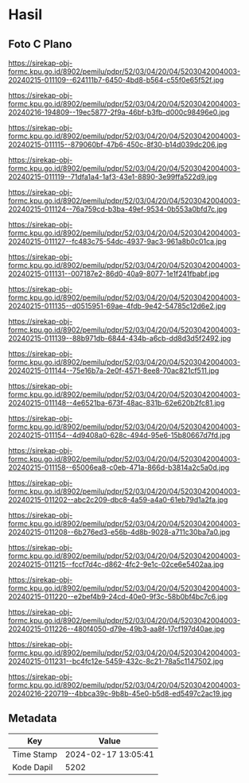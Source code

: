 # Hasil

## Foto C Plano

https://sirekap-obj-formc.kpu.go.id/8902/pemilu/pdpr/52/03/04/20/04/5203042004003-20240215-011109--624111b7-6450-4bd8-b564-c55f0e65f52f.jpg

https://sirekap-obj-formc.kpu.go.id/8902/pemilu/pdpr/52/03/04/20/04/5203042004003-20240216-194809--19ec5877-2f9a-46bf-b3fb-d000c98496e0.jpg

https://sirekap-obj-formc.kpu.go.id/8902/pemilu/pdpr/52/03/04/20/04/5203042004003-20240215-011115--879060bf-47b6-450c-8f30-b14d039dc206.jpg

https://sirekap-obj-formc.kpu.go.id/8902/pemilu/pdpr/52/03/04/20/04/5203042004003-20240215-011119--71dfa1a4-1af3-43e1-8890-3e99ffa522d9.jpg

https://sirekap-obj-formc.kpu.go.id/8902/pemilu/pdpr/52/03/04/20/04/5203042004003-20240215-011124--76a759cd-b3ba-49ef-9534-0b553a0bfd7c.jpg

https://sirekap-obj-formc.kpu.go.id/8902/pemilu/pdpr/52/03/04/20/04/5203042004003-20240215-011127--fc483c75-54dc-4937-9ac3-961a8b0c01ca.jpg

https://sirekap-obj-formc.kpu.go.id/8902/pemilu/pdpr/52/03/04/20/04/5203042004003-20240215-011131--007187e2-86d0-40a9-8077-1e1f241fbabf.jpg

https://sirekap-obj-formc.kpu.go.id/8902/pemilu/pdpr/52/03/04/20/04/5203042004003-20240215-011135--d0515951-69ae-4fdb-9e42-54785c12d6e2.jpg

https://sirekap-obj-formc.kpu.go.id/8902/pemilu/pdpr/52/03/04/20/04/5203042004003-20240215-011139--88b971db-6844-434b-a6cb-dd8d3d5f2492.jpg

https://sirekap-obj-formc.kpu.go.id/8902/pemilu/pdpr/52/03/04/20/04/5203042004003-20240215-011144--75e16b7a-2e0f-4571-8ee8-70ac821cf511.jpg

https://sirekap-obj-formc.kpu.go.id/8902/pemilu/pdpr/52/03/04/20/04/5203042004003-20240215-011148--4e6521ba-673f-48ac-831b-62e620b2fc81.jpg

https://sirekap-obj-formc.kpu.go.id/8902/pemilu/pdpr/52/03/04/20/04/5203042004003-20240215-011154--4d9408a0-628c-494d-95e6-15b80667d7fd.jpg

https://sirekap-obj-formc.kpu.go.id/8902/pemilu/pdpr/52/03/04/20/04/5203042004003-20240215-011158--65006ea8-c0eb-471a-866d-b3814a2c5a0d.jpg

https://sirekap-obj-formc.kpu.go.id/8902/pemilu/pdpr/52/03/04/20/04/5203042004003-20240215-011202--abc2c209-dbc8-4a59-a4a0-61eb79d1a2fa.jpg

https://sirekap-obj-formc.kpu.go.id/8902/pemilu/pdpr/52/03/04/20/04/5203042004003-20240215-011208--6b276ed3-e56b-4d8b-9028-a711c30ba7a0.jpg

https://sirekap-obj-formc.kpu.go.id/8902/pemilu/pdpr/52/03/04/20/04/5203042004003-20240215-011215--fccf7d4c-d862-4fc2-9e1c-02ce6e5402aa.jpg

https://sirekap-obj-formc.kpu.go.id/8902/pemilu/pdpr/52/03/04/20/04/5203042004003-20240215-011220--e2bef4b9-24cd-40e0-9f3c-58b0bf4bc7c6.jpg

https://sirekap-obj-formc.kpu.go.id/8902/pemilu/pdpr/52/03/04/20/04/5203042004003-20240215-011226--480f4050-d79e-49b3-aa8f-17cf197d40ae.jpg

https://sirekap-obj-formc.kpu.go.id/8902/pemilu/pdpr/52/03/04/20/04/5203042004003-20240215-011231--bc4fc12e-5459-432c-8c21-78a5c1147502.jpg

https://sirekap-obj-formc.kpu.go.id/8902/pemilu/pdpr/52/03/04/20/04/5203042004003-20240216-220719--4bbca39c-9b8b-45e0-b5d8-ed5497c2ac19.jpg


## Metadata

| Key        | Value               |
| ---------- | ------------------- |
| Time Stamp | 2024-02-17 13:05:41 |
| Kode Dapil | 5202                |



